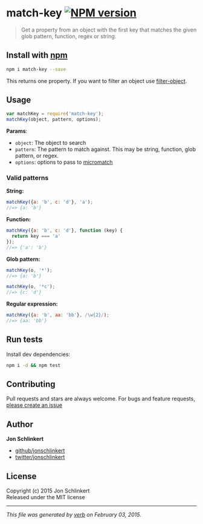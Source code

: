 # match-key [![NPM version](https://badge.fury.io/js/match-key.svg)](http://badge.fury.io/js/match-key)

> Get a property from an object with the first key that matches the given glob pattern, function, regex or string.

## Install with [npm](npmjs.org)

```bash
npm i match-key --save
```

This returns one property. If you want to filter an object use [filter-object].

## Usage

```js
var matchKey = require('match-key');
matchKey(object, pattern, options);
```

**Params**:

- `object`: The object to search
- `pattern`: The pattern to match against. This may be string, function, glob pattern, or regex.
- `options`: options to pass to [micromatch]


### Valid patterns

**String:**

```js
matchKey({a: 'b', c: 'd'}, 'a');
//=> {a: 'b'}
```

**Function:**

```js
matchKey({a: 'b', c: 'd'}, function (key) {
  return key === 'a'
});
//=> {'a': 'b'}
```

**Glob pattern:**

```js
matchKey(o, '*');
//=> {a: 'b'}

matchKey(o, '*c');
//=> {c: 'd'}
```

**Regular expression:**

```js
matchKey({a: 'b', aa: 'bb'}, /\w{2}/);
//=> {aa: 'bb'}
```


## Run tests

Install dev dependencies:

```bash
npm i -d && npm test
```

## Contributing
Pull requests and stars are always welcome. For bugs and feature requests, [please create an issue](https://github.com/jonschlinkert/match-key/issues)

## Author

**Jon Schlinkert**
 
+ [github/jonschlinkert](https://github.com/jonschlinkert)
+ [twitter/jonschlinkert](http://twitter.com/jonschlinkert) 

## License
Copyright (c) 2015 Jon Schlinkert  
Released under the MIT license

***

_This file was generated by [verb](https://github.com/assemble/verb) on February 03, 2015._

[filter-object]: https:/github.com/jonschlinkert/filter-object
[arr-diff]: https://github.com/jonschlinkert/arr-diff
[arr-filter]: https://github.com/jonschlinkert/arr-filter
[arr-map]: https://github.com/jonschlinkert/arr-map
[array-slice]: https://github.com/jonschlinkert/array-slice
[braces]: https://github.com/jonschlinkert/braces
[expand-range]: https://github.com/jonschlinkert/expand-range
[filename-regex]: https://github.com/regexps/filename-regex
[fill-range]: https://github.com/jonschlinkert/fill-range
[for-in]: https://github.com/jonschlinkert/for-in
[for-own]: https://github.com/jonschlinkert/for-own
[glob-path-regex]: https://github.com/regexps/glob-path-regex
[is-glob]: https://github.com/jonschlinkert/is-glob
[is-match]: https://github.com/jonschlinkert/is-match
[is-number]: https://github.com/jonschlinkert/is-number
[isobject]: https://github.com/jonschlinkert/isobject
[kind-of]: https://github.com/jonschlinkert/kind-of
[make-iterator]: https://github.com/jonschlinkert/make-iterator
[micromatch]: https://github.com/jonschlinkert/micromatch
[preserve]: https://github.com/jonschlinkert/preserve
[randomatic]: https://github.com/jonschlinkert/randomatic
[repeat-element]: https://github.com/jonschlinkert/repeat-element
[repeat-string]: https://github.com/jonschlinkert/repeat-string

<!-- deps: helper-reflinks -->
